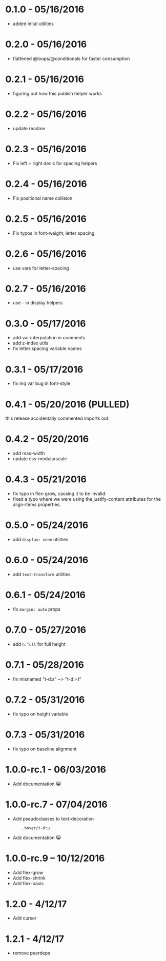 # 0.1.0 - 05/16/2016
- added inital utilities

# 0.2.0 - 05/16/2016
- flattened @loops/@conditionals for faster consumption

# 0.2.1 - 05/16/2016
- figuring out how this publish helper works

# 0.2.2 - 05/16/2016
- update readme

# 0.2.3 - 05/16/2016
- Fix left + right decls for spacing helpers

# 0.2.4 - 05/16/2016
- Fix positional name collision

# 0.2.5 - 05/16/2016
- Fix typos in font-weight, letter spacing

# 0.2.6 - 05/16/2016
- use vars for letter-spacing

# 0.2.7 - 05/16/2016
- use `-` in display helpers

# 0.3.0 - 05/17/2016
- add var interpolation in comments
- add z-index utils
- fix letter spacing variable names

# 0.3.1 - 05/17/2016
- fix mq var bug in font-style

# 0.4.1 - 05/20/2016 (PULLED)
this release accidentally commented imports out.

# 0.4.2 - 05/20/2016
- add max-width
- update css-modularscale

# 0.4.3 - 05/21/2016
- fix typo in flex-grow, causing it to be invalid.
- fixed a typo where we were using the justify-content attributes
  for the align-items properties.

# 0.5.0 - 05/24/2016
- add `display: none` utilities

# 0.6.0 - 05/24/2016
- add `text-transform` utilities

# 0.6.1 - 05/24/2016
- fix `margin: auto` props

# 0.7.0 - 05/27/2016
- add `h:full` for full height

# 0.7.1 - 05/28/2016
- fix misnamed "t-d:s" ~> "t-d:l-t"

# 0.7.2 - 05/31/2016
- fix typo on height variable

# 0.7.3 - 05/31/2016
- fix typo on baseline alignment

# 1.0.0-rc.1 - 06/03/2016
- Add documentation 😹 

# 1.0.0-rc.7 - 07/04/2016
- Add pseudoclasses to text-decoration
	```
		.hover/t-d:u
	```
- Add documentation 😹 

# 1.0.0-rc.9 – 10/12/2016
- Add flex-grow
- Add flex-shrink
- Add flex-basis

# 1.2.0 - 4/12/17
- Add cursor

# 1.2.1 - 4/12/17
- remove peerdeps
